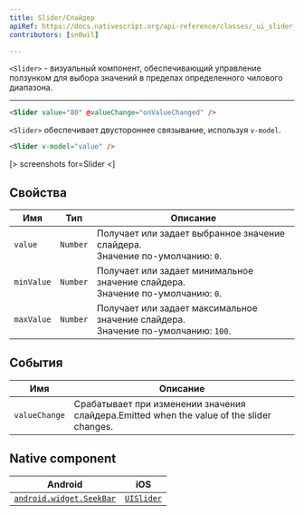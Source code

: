 ```yaml
---
title: Slider/Слайдер
apiRef: https://docs.nativescript.org/api-reference/classes/_ui_slider_.slider
contributors: [sn0wil]

---
```


`<Slider>` - визуальный компонент, обеспечивающий управление ползунком для выбора значений в пределах определенного чилового диапазона.

---

```html
<Slider value="80" @valueChange="onValueChanged" />
```

`<Slider>` обеспечивает двустороннее связывание, используя `v-model`.

```html
<Slider v-model="value" />
```

[> screenshots for=Slider <]

## Свойства

| Имя | Тип | Описание |
|------|------|-------------|
| `value` | `Number` | Получает или задает выбранное значение слайдера.<br/>Значение по-умолчанию: `0`.
| `minValue` | `Number` | Получает или задает минимальное значение слайдера.<br/>Значение по-умолчанию: `0`.
| `maxValue` | `Number` | Получает или задает максимальное значение слайдера.<br/>Значение по-умолчанию: `100`.

## События

| Имя | Описание |
|------|-------------|
| `valueChange`| Срабатывает при изменении значения слайдера.Emitted when the value of the slider changes.

## Native component

| Android | iOS |
|---------|-----|
| [`android.widget.SeekBar`](https://developer.android.com/reference/android/widget/SeekBar.html) | [`UISlider`](https://developer.apple.com/documentation/uikit/uislider)
